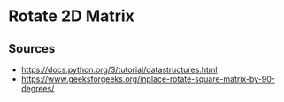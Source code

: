 # Rotate 2D Matrix

## Sources
- https://docs.python.org/3/tutorial/datastructures.html
- https://www.geeksforgeeks.org/inplace-rotate-square-matrix-by-90-degrees/

